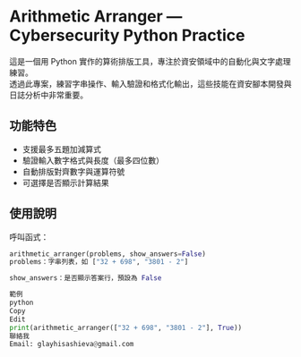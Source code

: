# Arithmetic Arranger — Cybersecurity Python Practice

這是一個用 Python 實作的算術排版工具，專注於資安領域中的自動化與文字處理練習。  
透過此專案，練習字串操作、輸入驗證和格式化輸出，這些技能在資安腳本開發與日誌分析中非常重要。

## 功能特色

- 支援最多五題加減算式
- 驗證輸入數字格式與長度（最多四位數）
- 自動排版對齊數字與運算符號
- 可選擇是否顯示計算結果

## 使用說明

呼叫函式：

```python
arithmetic_arranger(problems, show_answers=False)
problems：字串列表，如 ["32 + 698", "3801 - 2"]

show_answers：是否顯示答案行，預設為 False

範例
python
Copy
Edit
print(arithmetic_arranger(["32 + 698", "3801 - 2"], True))
聯絡我
Email: glayhisashieva@gmail.com